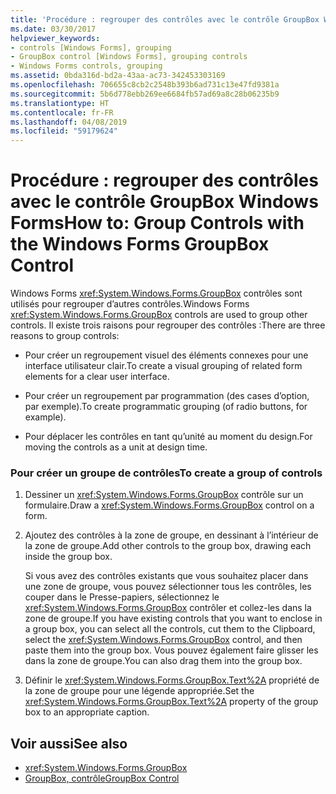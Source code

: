 ```yaml
---
title: 'Procédure : regrouper des contrôles avec le contrôle GroupBox Windows Forms'
ms.date: 03/30/2017
helpviewer_keywords:
- controls [Windows Forms], grouping
- GroupBox control [Windows Forms], grouping controls
- Windows Forms controls, grouping
ms.assetid: 0bda316d-bd2a-43aa-ac73-342453303169
ms.openlocfilehash: 706655c8cb2c2548b393b6ad731c13e47fd9381a
ms.sourcegitcommit: 5b6d778ebb269ee6684fb57ad69a8c28b06235b9
ms.translationtype: HT
ms.contentlocale: fr-FR
ms.lasthandoff: 04/08/2019
ms.locfileid: "59179624"
---
```

# <a name="how-to-group-controls-with-the-windows-forms-groupbox-control"></a><span data-ttu-id="db411-102">Procédure : regrouper des contrôles avec le contrôle GroupBox Windows Forms</span><span class="sxs-lookup"><span data-stu-id="db411-102">How to: Group Controls with the Windows Forms GroupBox Control</span></span>
<span data-ttu-id="db411-103">Windows Forms <xref:System.Windows.Forms.GroupBox> contrôles sont utilisés pour regrouper d’autres contrôles.</span><span class="sxs-lookup"><span data-stu-id="db411-103">Windows Forms <xref:System.Windows.Forms.GroupBox> controls are used to group other controls.</span></span> <span data-ttu-id="db411-104">Il existe trois raisons pour regrouper des contrôles :</span><span class="sxs-lookup"><span data-stu-id="db411-104">There are three reasons to group controls:</span></span>  
  
-   <span data-ttu-id="db411-105">Pour créer un regroupement visuel des éléments connexes pour une interface utilisateur clair.</span><span class="sxs-lookup"><span data-stu-id="db411-105">To create a visual grouping of related form elements for a clear user interface.</span></span>  
  
-   <span data-ttu-id="db411-106">Pour créer un regroupement par programmation (des cases d’option, par exemple).</span><span class="sxs-lookup"><span data-stu-id="db411-106">To create programmatic grouping (of radio buttons, for example).</span></span>  
  
-   <span data-ttu-id="db411-107">Pour déplacer les contrôles en tant qu’unité au moment du design.</span><span class="sxs-lookup"><span data-stu-id="db411-107">For moving the controls as a unit at design time.</span></span>  
  
### <a name="to-create-a-group-of-controls"></a><span data-ttu-id="db411-108">Pour créer un groupe de contrôles</span><span class="sxs-lookup"><span data-stu-id="db411-108">To create a group of controls</span></span>  
  
1.  <span data-ttu-id="db411-109">Dessiner un <xref:System.Windows.Forms.GroupBox> contrôle sur un formulaire.</span><span class="sxs-lookup"><span data-stu-id="db411-109">Draw a <xref:System.Windows.Forms.GroupBox> control on a form.</span></span>  
  
2.  <span data-ttu-id="db411-110">Ajoutez des contrôles à la zone de groupe, en dessinant à l’intérieur de la zone de groupe.</span><span class="sxs-lookup"><span data-stu-id="db411-110">Add other controls to the group box, drawing each inside the group box.</span></span>  
  
     <span data-ttu-id="db411-111">Si vous avez des contrôles existants que vous souhaitez placer dans une zone de groupe, vous pouvez sélectionner tous les contrôles, les couper dans le Presse-papiers, sélectionnez le <xref:System.Windows.Forms.GroupBox> contrôler et collez-les dans la zone de groupe.</span><span class="sxs-lookup"><span data-stu-id="db411-111">If you have existing controls that you want to enclose in a group box, you can select all the controls, cut them to the Clipboard, select the <xref:System.Windows.Forms.GroupBox> control, and then paste them into the group box.</span></span> <span data-ttu-id="db411-112">Vous pouvez également faire glisser les dans la zone de groupe.</span><span class="sxs-lookup"><span data-stu-id="db411-112">You can also drag them into the group box.</span></span>  
  
3.  <span data-ttu-id="db411-113">Définir le <xref:System.Windows.Forms.GroupBox.Text%2A> propriété de la zone de groupe pour une légende appropriée.</span><span class="sxs-lookup"><span data-stu-id="db411-113">Set the <xref:System.Windows.Forms.GroupBox.Text%2A> property of the group box to an appropriate caption.</span></span>  
  
## <a name="see-also"></a><span data-ttu-id="db411-114">Voir aussi</span><span class="sxs-lookup"><span data-stu-id="db411-114">See also</span></span>

- <xref:System.Windows.Forms.GroupBox>
- [<span data-ttu-id="db411-115">GroupBox, contrôle</span><span class="sxs-lookup"><span data-stu-id="db411-115">GroupBox Control</span></span>](groupbox-control-windows-forms.md)
